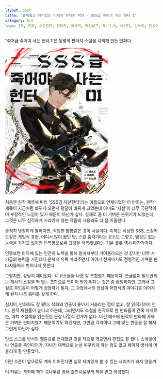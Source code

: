 ```yaml
---
layout: post
title: "흥미롭고 재미있는 이세계 판타지 액션 - SSS급 죽어야 사는 헌터 1"
category: 도서
tags: [책, 만화, 소설원작, 판타지, 이세계, 타임루프, Bill.K, 네이다, 신노아, 판시아, 북카페 책과 콩나무, 서평]
---
```


'SSS급 죽어야 사는 헌터 1'은
동명의 판타지 소설을 각색해 만든 만화다.

![표지](/images/sss-class-suicide-hunter-1-comic-book-h480.jpg)

처음엔 원작 제목에 따라 'SSS급 자살헌터'라는 이름으로 연재되었던 이 만화는,
원작 제목이 지금처럼 바뀌게 되면서 덩달아 바뀌게 되었는데
아마도 '자살'이 너무 극단적이며 부정적인 느낌이 있기 때문이 아닌가 싶다.
실제로 좀 더 가벼운 분위기가 되었는데,
그것은 너무 심각하게 가라앉지 않는 작품의 내용과도 더 잘 어울린다.

솔직히 냉정하게 말하자면,
적당한 짬뽕같은 것이 사실이다.
이제는 식상한 SSS, 스킬카드같은 게임식 표현,
어디서 많이 봤던 탑,
스킬 훔치기라는 요소도 그렇고,
별것도 없는 능력을 가지고 있지만 반복함으로써 그것을 극복해낸다는 기본 플롯 역시 마찬가지다.

언뜻보면 바닥에 있는 인간이 노력을 통해 밑에서부터 기어올라오는 것 같지만
너무 사기급의 능력을 가진데다 운까지 유독 따라주면서
이야기 전개마저도 전형적인 가벼운 판타지물에서 벗어나지 못한다.

그렇지만, 상당히 재미있다.
각 요소들을 나름 잘 조합했기 때문이다.
뜬금없이 말도안되는 개사기 스킬을 딱 맞는 조합으로 연이어 얻게 된다는 것은 좀 황당하지만,
그래서 그걸로 주인공이 어떻게 성장하게 될지,
그 과정에서의 만남이 어떤식의 이야기로 이어지게 될지 나름 흥미를 갖게 한다.

심지어, 만화화도 잘 됐다.
작화와 연출이 좋아서 거슬리는 점이 없고, 잘 읽히기까지 한다.
원작 재현률이 높다고 하는데,
그러면서도 소설을 원작으로 한 만화들이 간혹 저지르는,
마치 소설책을 읽는듯한 문장 나열식 전개가 없다.
이건 애초에 원작이 만화에 가까운 가벼운 판타지였기 때문이기도 하겠지만,
그만큼 각색이나 그에 맞는 연출을 잘 해서 그런게 아닌가 싶다.

당초 스크롤 방식의 웹툰으로 연재했던 것을 책으로 엮으면서 편집도 잘 했다.
스케일이나 연출을 죽인다던가, 지나친 여백으로 눈살 찌푸리게 하는 점도 없고
페이지 방식에 어울리게 잘 만들었다.

이런 수준이 앞으로도 계속 이어진다면
실로 재미있게 볼 수 있는 시리즈가 되지 않을까.



<div class="im im-info">
이 리뷰는 북카페 책과 콩나무를 통해 출판사로부터 책을 받고 작성했다.
</div>
